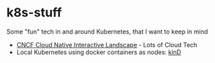 # k8s-stuff

Some "fun" tech in and around Kubernetes, that I want to keep in mind

* [CNCF Cloud Native Interactive Landscape](https://landscape.cncf.io/) - Lots of Cloud Tech
* Local Kubernetes using docker containers as nodes: [kinD](https://kind.sigs.k8s.io/)
